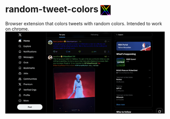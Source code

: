 # random-tweet-colors <img src="/icon32.png" style="vertical-align: middle">
Browser extension that colors tweets with random colors. Intended to work on chrome.
![Example Image of tweets colored randomly](/example_tweets.png)
